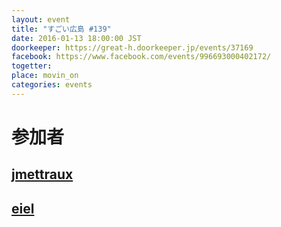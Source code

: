 ```yaml
---
layout: event
title: "すごい広島 #139"
date: 2016-01-13 18:00:00 JST
doorkeeper: https://great-h.doorkeeper.jp/events/37169
facebook: https://www.facebook.com/events/996693000402172/
togetter: 
place: movin_on
categories: events
---
```


# 参加者


## [jmettraux](https://github.com/jmettraux)


## [eiel](http://eiel.info/)
